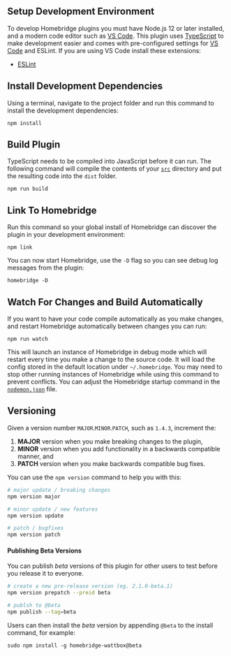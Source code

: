 ## Setup Development Environment

To develop Homebridge plugins you must have Node.js 12 or later installed, and a modern code editor such as
[VS Code](https://code.visualstudio.com/). This plugin uses [TypeScript](https://www.typescriptlang.org/) to make
development easier and comes with pre-configured settings for [VS Code](https://code.visualstudio.com/) and ESLint.
If you are using VS Code install these extensions:

- [ESLint](https://marketplace.visualstudio.com/items?itemName=dbaeumer.vscode-eslint)

## Install Development Dependencies

Using a terminal, navigate to the project folder and run this command to install the development dependencies:

```
npm install
```

## Build Plugin

TypeScript needs to be compiled into JavaScript before it can run. The following command will compile the contents of
your [`src`](./src) directory and put the resulting code into the `dist` folder.

```
npm run build
```

## Link To Homebridge

Run this command so your global install of Homebridge can discover the plugin in your development environment:

```
npm link
```

You can now start Homebridge, use the `-D` flag so you can see debug log messages from the plugin:

```
homebridge -D
```

## Watch For Changes and Build Automatically

If you want to have your code compile automatically as you make changes, and restart Homebridge automatically between
changes you can run:

```
npm run watch
```

This will launch an instance of Homebridge in debug mode which will restart every time you make a change to the source
code. It will load the config stored in the default location under `~/.homebridge`. You may need to stop other running
instances of Homebridge while using this command to prevent conflicts. You can adjust the Homebridge startup command in
the [`nodemon.json`](./nodemon.json) file.

## Versioning

Given a version number `MAJOR`.`MINOR`.`PATCH`, such as `1.4.3`, increment the:

1. **MAJOR** version when you make breaking changes to the plugin,
2. **MINOR** version when you add functionality in a backwards compatible manner, and
3. **PATCH** version when you make backwards compatible bug fixes.

You can use the `npm version` command to help you with this:

```bash
# major update / breaking changes
npm version major

# minor update / new features
npm version update

# patch / bugfixes
npm version patch
```

#### Publishing Beta Versions

You can publish _beta_ versions of this plugin for other users to test before you release it to everyone.

```bash
# create a new pre-release version (eg. 2.1.0-beta.1)
npm version prepatch --preid beta

# publsh to @beta
npm publish --tag=beta
```

Users can then install the _beta_ version by appending `@beta` to the install command, for example:

```
sudo npm install -g homebridge-wattbox@beta
```
